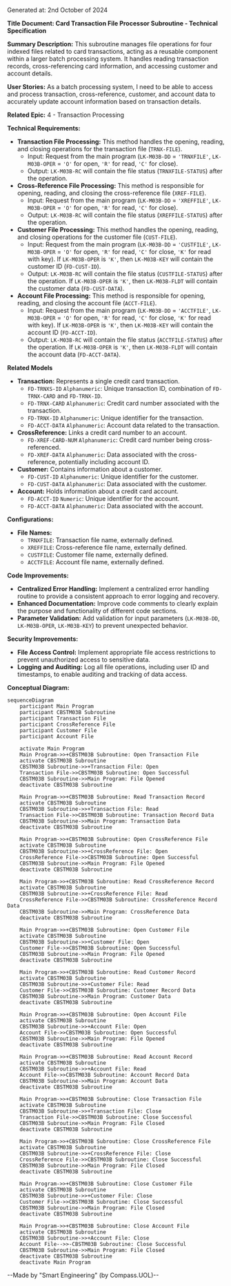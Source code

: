 Generated at: 2nd October of 2024

**Title Document: Card Transaction File Processor Subroutine - Technical Specification**

**Summary Description:**
This subroutine manages file operations for four indexed files related to card transactions, acting as a reusable component within a larger batch processing system. It handles reading transaction records, cross-referencing card information, and accessing customer and account details.

**User Stories:**
As a batch processing system, I need to be able to access and process transaction, cross-reference, customer, and account data to accurately update account information based on transaction details.

**Related Epic:**
4 - Transaction Processing

**Technical Requirements:**
- **Transaction File Processing:** This method handles the opening, reading, and closing operations for the transaction file (`TRNX-FILE`). 
  - Input: Request from the main program (`LK-M03B-DD` = `'TRNXFILE'`, `LK-M03B-OPER` = `'O'` for open, `'R'` for read, `'C'` for close).
  - Output:  `LK-M03B-RC` will contain the file status (`TRNXFILE-STATUS`) after the operation.
- **Cross-Reference File Processing:** This method is responsible for opening, reading, and closing the cross-reference file (`XREF-FILE`).
  - Input: Request from the main program (`LK-M03B-DD` = `'XREFFILE'`, `LK-M03B-OPER` = `'O'` for open, `'R'` for read, `'C'` for close).
  - Output: `LK-M03B-RC` will contain the file status (`XREFFILE-STATUS`) after the operation.
- **Customer File Processing:**  This method handles the opening, reading, and closing operations for the customer file (`CUST-FILE`).
  - Input: Request from the main program (`LK-M03B-DD` = `'CUSTFILE'`, `LK-M03B-OPER` = `'O'` for open, `'R'` for read, `'C'` for close, `'K'` for read with key). If `LK-M03B-OPER` is `'K'`, then `LK-M03B-KEY` will contain the customer ID (`FD-CUST-ID`).
  - Output: `LK-M03B-RC` will contain the file status (`CUSTFILE-STATUS`) after the operation. If `LK-M03B-OPER` is `'K'`, then `LK-M03B-FLDT` will contain the customer data (`FD-CUST-DATA`).
- **Account File Processing:** This method is responsible for opening, reading, and closing the account file (`ACCT-FILE`).
  - Input: Request from the main program (`LK-M03B-DD` = `'ACCTFILE'`, `LK-M03B-OPER` = `'O'` for open, `'R'` for read, `'C'` for close, `'K'` for read with key). If `LK-M03B-OPER` is `'K'`, then `LK-M03B-KEY` will contain the account ID (`FD-ACCT-ID`).
  - Output: `LK-M03B-RC` will contain the file status (`ACCTFILE-STATUS`) after the operation. If `LK-M03B-OPER` is `'K'`, then `LK-M03B-FLDT` will contain the account data (`FD-ACCT-DATA`).

**Related Models**
- **Transaction:** Represents a single credit card transaction.
  - `FD-TRNXS-ID` `Alphanumeric`: Unique transaction ID, combination of `FD-TRNX-CARD` and `FD-TRNX-ID`.
  - `FD-TRNX-CARD` `Alphanumeric`: Credit card number associated with the transaction.
  - `FD-TRNX-ID` `Alphanumeric`: Unique identifier for the transaction.
  - `FD-ACCT-DATA` `Alphanumeric`: Account data related to the transaction.
- **CrossReference:** Links a credit card number to an account.
  - `FD-XREF-CARD-NUM` `Alphanumeric`: Credit card number being cross-referenced.
  - `FD-XREF-DATA` `Alphanumeric`: Data associated with the cross-reference, potentially including account ID.
- **Customer:** Contains information about a customer.
  - `FD-CUST-ID` `Alphanumeric`: Unique identifier for the customer.
  - `FD-CUST-DATA` `Alphanumeric`: Data associated with the customer.
- **Account:** Holds information about a credit card account.
  - `FD-ACCT-ID` `Numeric`: Unique identifier for the account.
  - `FD-ACCT-DATA` `Alphanumeric`: Data associated with the account.

**Configurations:**
- **File Names:**
  - `TRNXFILE`:  Transaction file name, externally defined.
  - `XREFFILE`: Cross-reference file name, externally defined.
  - `CUSTFILE`: Customer file name, externally defined.
  - `ACCTFILE`: Account file name, externally defined.

**Code Improvements:**
- **Centralized Error Handling:** Implement a centralized error handling routine to provide a consistent approach to error logging and recovery.
- **Enhanced Documentation:** Improve code comments to clearly explain the purpose and functionality of different code sections.
- **Parameter Validation:** Add validation for input parameters (`LK-M03B-DD`, `LK-M03B-OPER`, `LK-M03B-KEY`) to prevent unexpected behavior.

**Security Improvements:**
- **File Access Control:** Implement appropriate file access restrictions to prevent unauthorized access to sensitive data.
- **Logging and Auditing:** Log all file operations, including user ID and timestamps, to enable auditing and tracking of data access.

**Conceptual Diagram:**
```mermaid
sequenceDiagram
    participant Main Program
    participant CBSTM03B Subroutine
    participant Transaction File
    participant CrossReference File
    participant Customer File
    participant Account File

    activate Main Program
    Main Program->>+CBSTM03B Subroutine: Open Transaction File
    activate CBSTM03B Subroutine
    CBSTM03B Subroutine->>+Transaction File: Open
    Transaction File->>CBSTM03B Subroutine: Open Successful
    CBSTM03B Subroutine->>Main Program: File Opened
    deactivate CBSTM03B Subroutine

    Main Program->>+CBSTM03B Subroutine: Read Transaction Record
    activate CBSTM03B Subroutine
    CBSTM03B Subroutine->>+Transaction File: Read
    Transaction File->>CBSTM03B Subroutine: Transaction Record Data
    CBSTM03B Subroutine->>Main Program: Transaction Data
    deactivate CBSTM03B Subroutine

    Main Program->>+CBSTM03B Subroutine: Open CrossReference File
    activate CBSTM03B Subroutine
    CBSTM03B Subroutine->>+CrossReference File: Open
    CrossReference File->>CBSTM03B Subroutine: Open Successful
    CBSTM03B Subroutine->>Main Program: File Opened
    deactivate CBSTM03B Subroutine

    Main Program->>+CBSTM03B Subroutine: Read CrossReference Record
    activate CBSTM03B Subroutine
    CBSTM03B Subroutine->>+CrossReference File: Read
    CrossReference File->>CBSTM03B Subroutine: CrossReference Record Data
    CBSTM03B Subroutine->>Main Program: CrossReference Data
    deactivate CBSTM03B Subroutine

    Main Program->>+CBSTM03B Subroutine: Open Customer File
    activate CBSTM03B Subroutine
    CBSTM03B Subroutine->>+Customer File: Open
    Customer File->>CBSTM03B Subroutine: Open Successful
    CBSTM03B Subroutine->>Main Program: File Opened
    deactivate CBSTM03B Subroutine

    Main Program->>+CBSTM03B Subroutine: Read Customer Record
    activate CBSTM03B Subroutine
    CBSTM03B Subroutine->>+Customer File: Read
    Customer File->>CBSTM03B Subroutine: Customer Record Data
    CBSTM03B Subroutine->>Main Program: Customer Data
    deactivate CBSTM03B Subroutine

    Main Program->>+CBSTM03B Subroutine: Open Account File
    activate CBSTM03B Subroutine
    CBSTM03B Subroutine->>+Account File: Open
    Account File->>CBSTM03B Subroutine: Open Successful
    CBSTM03B Subroutine->>Main Program: File Opened 
    deactivate CBSTM03B Subroutine

    Main Program->>+CBSTM03B Subroutine: Read Account Record
    activate CBSTM03B Subroutine
    CBSTM03B Subroutine->>+Account File: Read
    Account File->>CBSTM03B Subroutine: Account Record Data
    CBSTM03B Subroutine->>Main Program: Account Data
    deactivate CBSTM03B Subroutine
    
    Main Program->>+CBSTM03B Subroutine: Close Transaction File
    activate CBSTM03B Subroutine
    CBSTM03B Subroutine->>+Transaction File: Close
    Transaction File->>CBSTM03B Subroutine: Close Successful
    CBSTM03B Subroutine->>Main Program: File Closed
    deactivate CBSTM03B Subroutine

    Main Program->>+CBSTM03B Subroutine: Close CrossReference File
    activate CBSTM03B Subroutine
    CBSTM03B Subroutine->>+CrossReference File: Close
    CrossReference File->>CBSTM03B Subroutine: Close Successful
    CBSTM03B Subroutine->>Main Program: File Closed
    deactivate CBSTM03B Subroutine

    Main Program->>+CBSTM03B Subroutine: Close Customer File
    activate CBSTM03B Subroutine
    CBSTM03B Subroutine->>+Customer File: Close
    Customer File->>CBSTM03B Subroutine: Close Successful
    CBSTM03B Subroutine->>Main Program: File Closed
    deactivate CBSTM03B Subroutine

    Main Program->>+CBSTM03B Subroutine: Close Account File
    activate CBSTM03B Subroutine
    CBSTM03B Subroutine->>+Account File: Close
    Account File-->>-CBSTM03B Subroutine: Close Successful
    CBSTM03B Subroutine->>Main Program: File Closed
    deactivate CBSTM03B Subroutine
    deactivate Main Program
```

--Made by "Smart Engineering" (by Compass.UOL)--